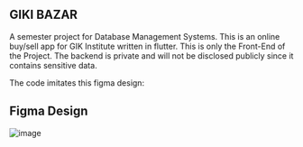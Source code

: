 ## GIKI BAZAR

A semester project for Database Management Systems. This is an online buy/sell app for GIK Institute written in flutter. This is only the Front-End of the Project. The backend is private and will not be disclosed publicly since it contains sensitive data.


The code imitates this figma design:
## Figma Design

![image](https://github.com/abdullahimtiazyousafzai/gikibazar/assets/126229662/2cdf1fa5-1f43-47be-87b2-bc4080162898)
